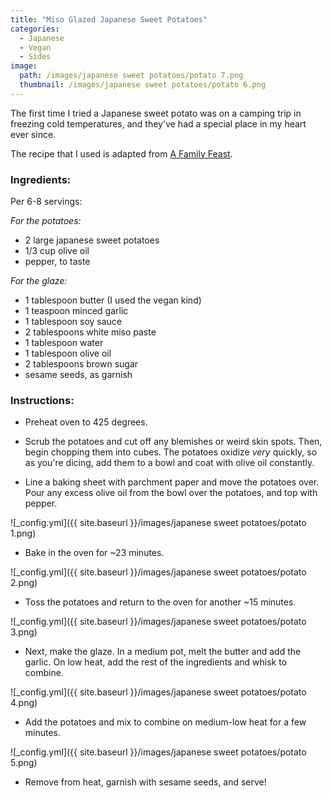 ```yaml
---
title: "Miso Glazed Japanese Sweet Potatoes"
categories:
  - Japanese
  - Vegan
  - Sides
image:
  path: /images/japanese sweet potatoes/potato 7.png
  thumbnail: /images/japanese sweet potatoes/potato 6.png
---
```


The first time I tried a Japanese sweet potato was on a camping trip in freezing cold temperatures, and they've had a special place in my heart ever since.

The recipe that I used is adapted from [A Family Feast](https://www.afamilyfeast.com/miso-glazed-japanese-sweet-potatoes/).

### Ingredients:

Per 6-8 servings:

_For the potatoes:_

* 2 large japanese sweet potatoes
* 1/3 cup olive oil
* pepper, to taste

_For the glaze:_

* 1 tablespoon butter (I used the vegan kind)
* 1 teaspoon minced garlic
* 1 tablespoon soy sauce
* 2 tablespoons white miso paste
* 1 tablespoon water
* 1 tablespoon olive oil
* 2 tablespoons brown sugar
* sesame seeds, as garnish


### Instructions:

* Preheat oven to 425 degrees.

* Scrub the potatoes and cut off any blemishes or weird skin spots. Then, begin chopping them into cubes. The potatoes oxidize *very* quickly, so as you're dicing, add them to a bowl and coat with olive oil constantly. 

* Line a baking sheet with parchment paper and move the potatoes over. Pour any excess olive oil from the bowl over the potatoes, and top with pepper.

![_config.yml]({{ site.baseurl }}/images/japanese sweet potatoes/potato 1.png)

* Bake in the oven for ~23 minutes.

![_config.yml]({{ site.baseurl }}/images/japanese sweet potatoes/potato 2.png)

* Toss the potatoes and return to the oven for another ~15 minutes.

![_config.yml]({{ site.baseurl }}/images/japanese sweet potatoes/potato 3.png)

* Next, make the glaze. In a medium pot, melt the butter and add the garlic. On low heat, add the rest of the ingredients and whisk to combine. 

![_config.yml]({{ site.baseurl }}/images/japanese sweet potatoes/potato 4.png)

* Add the potatoes and mix to combine on medium-low heat for a few minutes. 

![_config.yml]({{ site.baseurl }}/images/japanese sweet potatoes/potato 5.png)

* Remove from heat, garnish with sesame seeds, and serve!



